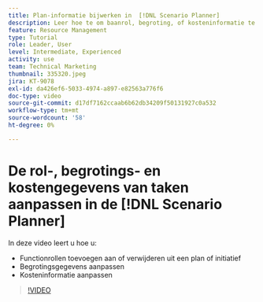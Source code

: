 ```yaml
---
title: Plan-informatie bijwerken in  [!DNL Scenario Planner]
description: Leer hoe te om baanrol, begroting, of kosteninformatie te veranderen of bij te werken nadat een plan of een initiatief in  [!DNL Scenario Planner] wordt gecreeerd.
feature: Resource Management
type: Tutorial
role: Leader, User
level: Intermediate, Experienced
activity: use
team: Technical Marketing
thumbnail: 335320.jpeg
jira: KT-9078
exl-id: da426ef6-5033-4974-a897-e82563a776f6
doc-type: video
source-git-commit: d17df7162ccaab6b62db34209f50131927c0a532
workflow-type: tm+mt
source-wordcount: '58'
ht-degree: 0%

---
```


# De rol-, begrotings- en kostengegevens van taken aanpassen in de [!DNL Scenario Planner]

In deze video leert u hoe u:

* Functionrollen toevoegen aan of verwijderen uit een plan of initiatief
* Begrotingsgegevens aanpassen
* Kosteninformatie aanpassen

>[!VIDEO](https://video.tv.adobe.com/v/335320/?quality=12&learn=on&enablevpops)

